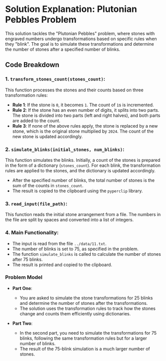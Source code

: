 # Solution Explanation: Plutonian Pebbles Problem

This solution tackles the "Plutonian Pebbles" problem, where stones with engraved numbers undergo transformations based on specific rules when they "blink". The goal is to simulate these transformations and determine the number of stones after a specified number of blinks.

## Code Breakdown

### 1. **`transform_stones_count(stones_count)`**:
This function processes the stones and their counts based on three transformation rules:
- **Rule 1**: If the stone is `0`, it becomes `1`. The count of `1`s is incremented.
- **Rule 2**: If the stone has an even number of digits, it splits into two parts. The stone is divided into two parts (left and right halves), and both parts are added to the count.
- **Rule 3**: If none of the above rules apply, the stone is replaced by a new stone, which is the original stone multiplied by `2024`. The count of the new stone is updated accordingly.

### 2. **`simulate_blinks(initial_stones, num_blinks)`**:
This function simulates the blinks. Initially, a count of the stones is prepared in the form of a dictionary (`stones_count`). For each blink, the transformation rules are applied to the stones, and the dictionary is updated accordingly.
- After the specified number of blinks, the total number of stones is the sum of the counts in `stones_count`.
- The result is copied to the clipboard using the `pyperclip` library.

### 3. **`read_input(file_path)`**:
This function reads the initial stone arrangement from a file. The numbers in the file are split by spaces and converted into a list of integers.

### 4. **Main Functionality**:
- The input is read from the file `../data/11.txt`.
- The number of blinks is set to 75, as specified in the problem.
- The function `simulate_blinks` is called to calculate the number of stones after 75 blinks.
- The result is printed and copied to the clipboard.

### Problem Model

- **Part One**:
    - You are asked to simulate the stone transformations for 25 blinks and determine the number of stones after the transformations.
    - The solution uses the transformation rules to track how the stones change and counts them efficiently using dictionaries.

- **Part Two**:
    - In the second part, you need to simulate the transformations for 75 blinks, following the same transformation rules but for a larger number of blinks.
    - The result of the 75-blink simulation is a much larger number of stones.

